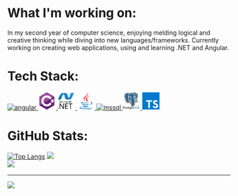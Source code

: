 # What I'm working on:
In my second year of computer science, enjoying melding logical and creative thinking while diving into new languages/frameworks.
Currently working on creating web applications, using and learning .NET and Angular.

# Tech Stack:
<p align="left"> <a href="https://angular.io" target="_blank" rel="noreferrer"> <img src="https://angular.io/assets/images/logos/angular/angular.svg" alt="angular" width="40" height="40"/> </a> <a href="https://www.w3schools.com/cs/" target="_blank" rel="noreferrer"> <img src="https://raw.githubusercontent.com/devicons/devicon/master/icons/csharp/csharp-original.svg" alt="csharp" width="40" height="40"/> </a> <a href="https://dotnet.microsoft.com/" target="_blank" rel="noreferrer"> <img src="https://raw.githubusercontent.com/devicons/devicon/master/icons/dot-net/dot-net-original-wordmark.svg" alt="dotnet" width="40" height="40"/> </a> <a href="https://www.java.com" target="_blank" rel="noreferrer"> <img src="https://raw.githubusercontent.com/devicons/devicon/master/icons/java/java-original.svg" alt="java" width="40" height="40"/> </a> <a href="https://www.microsoft.com/en-us/sql-server" target="_blank" rel="noreferrer"> <img src="https://www.svgrepo.com/show/303229/microsoft-sql-server-logo.svg" alt="mssql" width="40" height="40"/> </a> <a href="https://www.postgresql.org" target="_blank" rel="noreferrer"> <img src="https://raw.githubusercontent.com/devicons/devicon/master/icons/postgresql/postgresql-original-wordmark.svg" alt="postgresql" width="40" height="40"/> </a> <a href="https://www.typescriptlang.org/" target="_blank" rel="noreferrer"> <img src="https://raw.githubusercontent.com/devicons/devicon/master/icons/typescript/typescript-original.svg" alt="typescript" width="40" height="40"/> </a> </p>

# GitHub Stats:
[![Top Langs](https://github-readme-stats-ifvb7odxz-mariaruth1.vercel.app/api/top-langs/?username=mariaruth1&theme=buefy&hide_border=false&&layout=donut&include_all_commits=true&count_private=true)](https://github.com/mariaruth1/github-readme-stats)
![](https://github-readme-stats.vercel.app/api?username=mariaruth1&hide=prs,issues&theme=buefy&hide_border=false&include_all_commits=false&count_private=true)<br/>
![](https://github-readme-streak-stats.herokuapp.com/?user=mariaruth1&theme=buefy&hide_border=false)<br/>

---
[![](https://visitcount.itsvg.in/api?id=mariaruth1&icon=5&color=6)](https://visitcount.itsvg.in)
